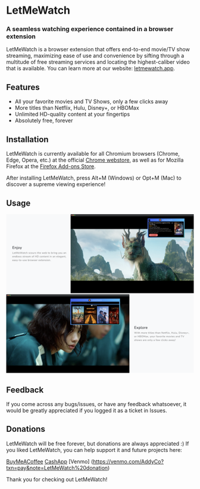# LetMeWatch
### A seamless watching experience contained in a browser extension

LetMeWatch is a browser extension that offers end-to-end movie/TV show streaming, maximizing ease of use and convenience by sifting through a multitude of free streaming services and locating the highest-caliber video that is available. You can learn more at our website: [letmewatch.app](https://letmewatch.app).

## Features

* All your favorite movies and TV Shows, only a few clicks away
* More titles than Netflix, Hulu, Disney+, or HBOMax
* Unlimited HD-quality content at your fingertips
* Absolutely free, forever

## Installation

LetMeWatch is currently available for all Chromium browsers (Chrome, Edge, Opera, etc.) at the official [Chrome webstore](https://chrome.google.com/webstore/detail/letmewatch/lalbidfnmdmafompodhbmppbpakipaah), as well as for Mozilla Firefox at the [Firefox Add-ons Store](https://addons.mozilla.org/en-US/firefox/). 

After installing LetMeWatch, press Alt+M (Windows) or Opt+M (Mac) to discover a supreme viewing experience!

## Usage

![Alt text](/Chrome/images/web_git_sc1.png)
![Alt text](/Chrome/images/web_git_sc2.png)

## Feedback 

If you come across any bugs/issues, or have any feedback whatsoever, it would be greatly appreciated if you logged it as a ticket in Issues. 

## Donations

LetMeWatch will be free forever, but donations are always appreciated :) If you liked LetMeWatch, you can help support it and future projects here:

[BuyMeACoffee](https://www.buymeacoffee.com/AddyCo) [CashApp](https://cash.app/$AddyCo1) [Venmo] (https://venmo.com/AddyCo?txn=pay&note=LetMeWatch%20donation)

Thank you for checking out LetMeWatch!
